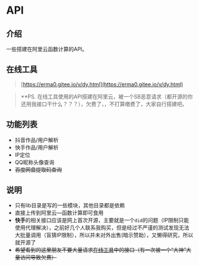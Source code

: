 # API

## 介绍
一些搭建在阿里云函数计算的API。

## 在线工具
> [https://erma0.gitee.io/v/dy.html](https://erma0.gitee.io/v/dy.html)

> **PS. 在线工具使用的API搭建在阿里云，被一个SB恶意请求（都开源的你还用我接口干什么？？？），欠费了，，不打算缴费了，大家自行搭建吧。

## 功能列表
- 抖音作品/用户解析
- 快手作品/用户解析
- IP定位
- QQ昵称头像查询
- ~~百度网盘提取码查询~~

## 说明
- 只有lib目录是写的一些模块，其他目录都是依赖
- 直接上传到阿里云—函数计算即可食用
- **快手**的相关接口应该是网上首次开源，主要就是一个`did`的问题（IP限制只能使用代理解决），之前好几个人联系我购买，但是经过不严谨的测试发现无法大批量调用（盲猜IP限制），所以并未对外出售(暗示赞助），又懒得研究，所以就开源了
- ~~希望看到的这里朋友不要大量请求[在线工具](#在线工具)中的接口（有一次被一个“大神”大量访问导致欠费）~~